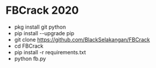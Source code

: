 # FBCrack 2020

- pkg install git python
- pip install --upgrade pip
- git clone https://github.com/BlackSelakangan/FBCrack
- cd FBCrack
- pip install -r requirements.txt
- python fb.py
